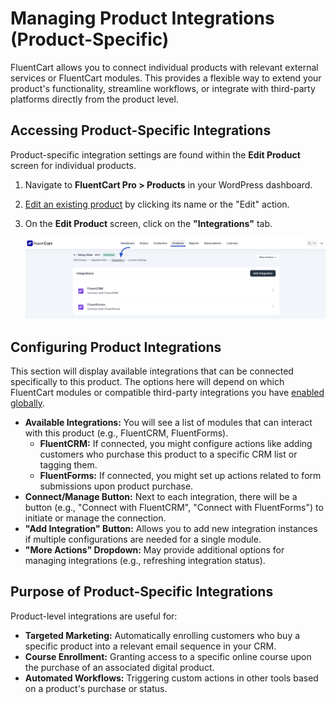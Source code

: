  # Managing Product Integrations (Product-Specific)

FluentCart allows you to connect individual products with relevant external services or FluentCart modules. This provides a flexible way to extend your product's functionality, streamline workflows, or integrate with third-party platforms directly from the product level.

## Accessing Product-Specific Integrations

Product-specific integration settings are found within the **Edit Product** screen for individual products.

1.  Navigate to **FluentCart Pro > Products** in your WordPress dashboard.
2.  [Edit an existing product](/guide/product-types-creation/product-list-overview) by clicking its name or the "Edit" action.
3.  On the **Edit Product** screen, click on the **"Integrations"** tab.

    ![Screenshot of Product Integrations Tab](/guide/public/images/product-types-creation/managing-product-integration/Product-Integration.png)

## Configuring Product Integrations

This section will display available integrations that can be connected specifically to this product. The options here will depend on which FluentCart modules or compatible third-party integrations you have [enabled globally](/guide/settings-configuration/email-notifications/).

* **Available Integrations:** You will see a list of modules that can interact with this product (e.g., FluentCRM, FluentForms).
    * **FluentCRM:** If connected, you might configure actions like adding customers who purchase this product to a specific CRM list or tagging them.
    * **FluentForms:** If connected, you might set up actions related to form submissions upon product purchase.
* **Connect/Manage Button:** Next to each integration, there will be a button (e.g., "Connect with FluentCRM", "Connect with FluentForms") to initiate or manage the connection.
* **"Add Integration" Button:** Allows you to add new integration instances if multiple configurations are needed for a single module.
* **"More Actions" Dropdown:** May provide additional options for managing integrations (e.g., refreshing integration status).

## Purpose of Product-Specific Integrations

Product-level integrations are useful for:

* **Targeted Marketing:** Automatically enrolling customers who buy a specific product into a relevant email sequence in your CRM.
* **Course Enrollment:** Granting access to a specific online course upon the purchase of an associated digital product.
* **Automated Workflows:** Triggering custom actions in other tools based on a product's purchase or status.

